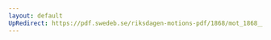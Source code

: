 ```yaml
---
layout: default
UpRedirect: https://pdf.swedeb.se/riksdagen-motions-pdf/1868/mot_1868__fk__00027.pdf
---
```

